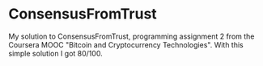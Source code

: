 # ConsensusFromTrust

My solution to ConsensusFromTrust, programming assignment 2 from the Coursera MOOC "Bitcoin and Cryptocurrency Technologies".
With this simple solution I got 80/100.


